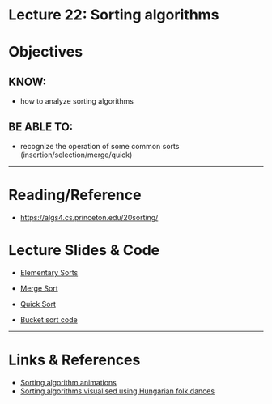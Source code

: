 # Lecture 22: Sorting algorithms

# Objectives

## KNOW:
- how to analyze sorting algorithms
  
## BE ABLE TO:
- recognize the operation of some common sorts (insertion/selection/merge/quick)


---
# Reading/Reference

- https://algs4.cs.princeton.edu/20sorting/


# Lecture Slides & Code

- [Elementary Sorts](https://algs4.cs.princeton.edu/lectures/keynote/21ElementarySorts.pdf)
- [Merge Sort](https://algs4.cs.princeton.edu/lectures/keynote/22Mergesort.pdf)
- [Quick Sort](https://algs4.cs.princeton.edu/lectures/keynote/23Quicksort.pdf)

- [Bucket sort code](BucketSort.java)


---
# Links & References

- [Sorting algorithm animations](http://www.sorting-algorithms.com/)
- [Sorting algorithms visualised using Hungarian folk dances](http://www.youtube.com/user/AlgoRythmics)


